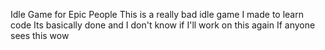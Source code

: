 Idle Game for Epic People
This is a really bad idle game I made to learn code
Its basically done and I don't know if I'll work on this again
If anyone sees this wow
